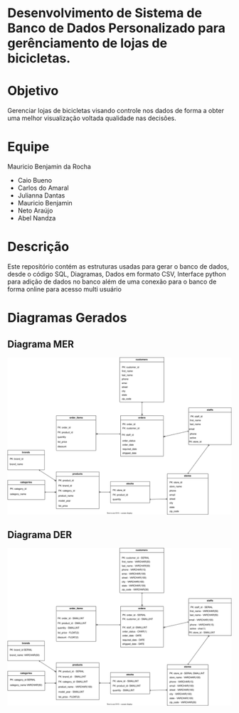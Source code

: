 # Desenvolvimento de Sistema de Banco de Dados Personalizado para gerênciamento de lojas de bicicletas.

# Objetivo
Gerenciar lojas de bicicletas visando controle nos dados de forma a obter uma melhor visualização voltada qualidade nas decisões.
# Equipe

Mauricio Benjamin da Rocha

- Caio Bueno
- Carlos do Amaral
- Julianna Dantas
- Mauricio Benjamin
- Neto Araújo
- Abel Nandza

# Descrição
Este repositório contém as estruturas usadas para gerar o banco de dados, desde o código SQL, Diagramas, Dados em formato CSV, Interface python para adição de dados no banco além de uma conexão para o banco de forma online para acesso multi usuário

# Diagramas Gerados
## Diagrama MER
![MER](docs/diagrams/MER.svg)
## Diagrama DER
![MER](docs/diagrams/DER.svg)
